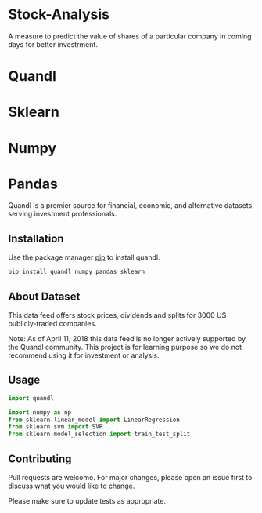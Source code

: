 # Stock-Analysis
A measure to predict the value of shares of a particular company in coming days for better investrment.   
# Quandl
# Sklearn
# Numpy
# Pandas
Quandl is a premier source for financial, economic, and alternative datasets, serving investment professionals.

## Installation

Use the package manager [pip](https://pip.pypa.io/en/stable/) to install quandl.

```bash
pip install quandl numpy pandas sklearn
```
## About Dataset
This data feed offers stock prices, dividends and splits for 3000 US publicly-traded companies.

Note: As of April 11, 2018 this data feed is no longer actively supported by the Quandl community.
This project is for learning purpose so we do not recommend using it for investment or analysis.


## Usage

```python
import quandl

import numpy as np
from sklearn.linear_model import LinearRegression
from sklearn.svm import SVR
from sklearn.model_selection import train_test_split
```

## Contributing
Pull requests are welcome. For major changes, please open an issue first to discuss what you would like to change.

Please make sure to update tests as appropriate.
